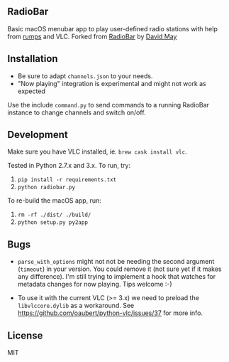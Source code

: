 ## RadioBar

Basic macOS menubar app to play user-defined radio stations with help from [rumps](https://github.com/jaredks/rumps) and VLC. Forked from [RadioBar](https://github.com/wass3r/RadioBar) by [David May](https://github.com/wass3r)

## Installation

- Be sure to adapt `channels.json` to your needs. 
- "Now playing" integration is experimental and might not work as expected

Use the include `command.py` to send commands to a running RadioBar instance to change channels and switch on/off.

## Development

Make sure you have VLC installed, ie. `brew cask install vlc`.

Tested in Python 2.7.x and 3.x. To run, try:
1. `pip install -r requirements.txt`
2. `python radiobar.py`

To re-build the macOS app, run:
1. `rm -rf ./dist/ ./build/`
2. `python setup.py py2app`

## Bugs

- `parse_with_options` might not not be needing the second argument (`timeout`) in your version. You could remove it (not sure yet if it makes any difference). I'm still trying to implement a hook that watches for metadata changes for now playing. Tips welcome :-)

- To use it with the current VLC (>= 3.x) we need to preload the `libvlccore.dylib` as a workaround. See 
https://github.com/oaubert/python-vlc/issues/37 for more info.

## License
MIT

